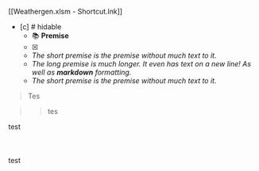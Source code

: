 [[Weathergen.xlsm - Shortcut.lnk]]

- [c] # hidable
  - 📚 **Premise**
  - [x] 
  - <i>The short premise is the premise without much text to it.</i>
  - <i>The long premise is much longer.
It even has text on a new line!
As well as **markdown** formatting.</i>
  - <i>The short premise is the premise without much text to it.</i>


> Tes

>>tes

test
\
\
\
\
test